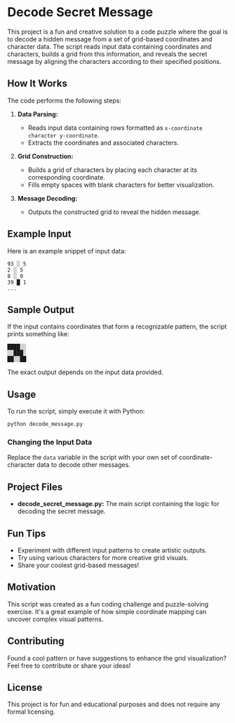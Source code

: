 # Decode Secret Message

This project is a fun and creative solution to a code puzzle where the goal is to decode a hidden message from a set of grid-based coordinates and character data. The script reads input data containing coordinates and characters, builds a grid from this information, and reveals the secret message by aligning the characters according to their specified positions.

## How It Works
The code performs the following steps:
1. **Data Parsing:**
   - Reads input data containing rows formatted as `x-coordinate character y-coordinate`.
   - Extracts the coordinates and associated characters.

2. **Grid Construction:**
   - Builds a grid of characters by placing each character at its corresponding coordinate.
   - Fills empty spaces with blank characters for better visualization.

3. **Message Decoding:**
   - Outputs the constructed grid to reveal the hidden message.

## Example Input
Here is an example snippet of input data:
```plaintext
93 ░ 5
2 ░ 5
8 ░ 0
39 █ 1
...
```

## Sample Output
If the input contains coordinates that form a recognizable pattern, the script prints something like:
```plaintext
████░░
░░███░
██░░██
```
The exact output depends on the input data provided.

## Usage
To run the script, simply execute it with Python:
```bash
python decode_message.py
```

### Changing the Input Data
Replace the `data` variable in the script with your own set of coordinate-character data to decode other messages.

## Project Files
- **decode_secret_message.py:** The main script containing the logic for decoding the secret message.

## Fun Tips
- Experiment with different input patterns to create artistic outputs.
- Try using various characters for more creative grid visuals.
- Share your coolest grid-based messages!

## Motivation
This script was created as a fun coding challenge and puzzle-solving exercise. It's a great example of how simple coordinate mapping can uncover complex visual patterns.

## Contributing
Found a cool pattern or have suggestions to enhance the grid visualization? Feel free to contribute or share your ideas!

## License
This project is for fun and educational purposes and does not require any formal licensing.

